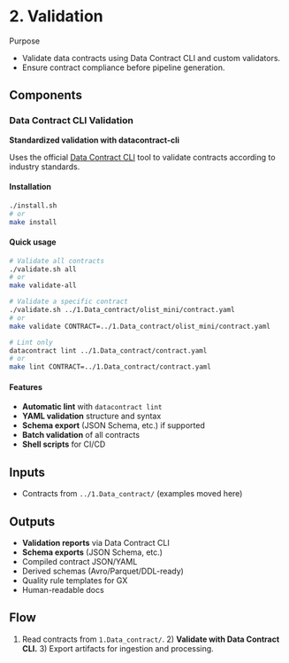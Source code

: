 # 2. Validation

Purpose
- Validate data contracts using Data Contract CLI and custom validators.
- Ensure contract compliance before pipeline generation.

## Components

### Data Contract CLI Validation
**Standardized validation with datacontract-cli**

Uses the official [Data Contract CLI](https://cli.datacontract.com/) tool to validate contracts according to industry standards.

#### Installation
```bash
./install.sh
# or
make install
```

#### Quick usage
```bash
# Validate all contracts
./validate.sh all
# or
make validate-all

# Validate a specific contract
./validate.sh ../1.Data_contract/olist_mini/contract.yaml
# or  
make validate CONTRACT=../1.Data_contract/olist_mini/contract.yaml

# Lint only
datacontract lint ../1.Data_contract/contract.yaml
# or
make lint CONTRACT=../1.Data_contract/contract.yaml
```

#### Features
- **Automatic lint** with `datacontract lint`
- **YAML validation** structure and syntax
- **Schema export** (JSON Schema, etc.) if supported
- **Batch validation** of all contracts
- **Shell scripts** for CI/CD

## Inputs
- Contracts from `../1.Data_contract/` (examples moved here)

## Outputs
- **Validation reports** via Data Contract CLI
- **Schema exports** (JSON Schema, etc.)
- Compiled contract JSON/YAML
- Derived schemas (Avro/Parquet/DDL-ready)
- Quality rule templates for GX
- Human-readable docs

## Flow
1) Read contracts from `1.Data_contract/`. 2) **Validate with Data Contract CLI.** 3) Export artifacts for ingestion and processing.
